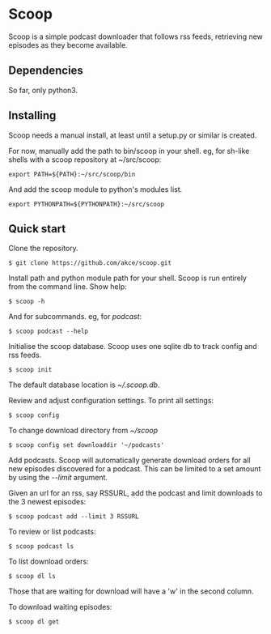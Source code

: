 # Scoop

Scoop is a simple podcast downloader that follows rss feeds, retrieving new episodes as they become available.

## Dependencies

So far, only python3.

## Installing

Scoop needs a manual install, at least until a setup.py or similar is created.

For now, manually add the path to bin/scoop in your shell. eg, for sh-like shells with a scoop repository at ~/src/scoop:
```
export PATH=${PATH}:~/src/scoop/bin
```

And add the scoop module to python's modules list.
```
export PYTHONPATH=${PYTHONPATH}:~/src/scoop
```

## Quick start

Clone the repository.

```
$ git clone https://github.com/akce/scoop.git
```

Install path and python module path for your shell.
Scoop is run entirely from the command line. Show help:
```
$ scoop -h
```
And for subcommands. eg, for *podcast*:
```
$ scoop podcast --help
```

Initialise the scoop database. Scoop uses one sqlite db to track config and rss feeds.

```
$ scoop init
```

The default database location is *~/.scoop.db*.

Review and adjust configuration settings. To print all settings:
```
$ scoop config
```

To change download directory from *~/scoop*
```
$ scoop config set downloaddir '~/podcasts'
```

Add podcasts. Scoop will automatically generate download orders for all new episodes discovered for a podcast. This can be limited to a set amount by using the *--limit* argument.

Given an url for an rss, say RSSURL, add the podcast and limit downloads to the 3 newest episodes:
```
$ scoop podcast add --limit 3 RSSURL
```

To review or list podcasts:
```
$ scoop podcast ls
```

To list download orders:
```
$ scoop dl ls
```
Those that are *w*aiting for download will have a 'w' in the second column.

To download waiting episodes:
```
$ scoop dl get
```


